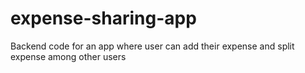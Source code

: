 # expense-sharing-app
Backend code for an app where user can add their expense and split expense among other users
